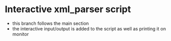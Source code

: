# Interactive xml_parser script
* this branch follows the main section
* the interactive input/output is added to the script as well as printing it on monitor
